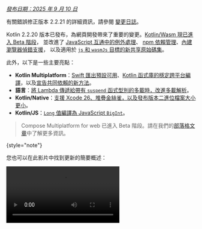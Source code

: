 [//]: # (title: Kotlin 2.2.20 有什麼新功能)

_[發布日期：2025 年 9 月 10 日](releases.md#release-details)_

<tldr><p>有關錯誤修正版本 2.2.21 的詳細資訊，請參閱 [變更日誌](https://github.com/JetBrains/kotlin/releases/tag/v2.2.21)。</p></tldr>

Kotlin 2.2.20 版本已發布，為網頁開發帶來了重要的變更。[Kotlin/Wasm 現已進入 Beta 階段](#kotlin-wasm)，
並改進了 [JavaScript 互通中的例外處理](#improved-exception-handling-in-kotlin-wasm-and-javascript-interop)、
[npm 依賴管理](#separated-npm-dependencies)、[內建瀏覽器偵錯支援](#support-for-debugging-in-browsers-without-configuration)，
以及適用於 [`js` 和 `wasmJs` 目標的新共享原始碼集](#shared-source-set-for-js-and-wasmjs-targets)。

此外，以下是一些主要亮點：

*   **Kotlin Multiplatform**：[Swift 匯出預設可用](#swift-export-available-by-default)、[Kotlin 函式庫的穩定跨平台編譯](#stable-cross-platform-compilation-for-kotlin-libraries)，以及[宣告共同依賴的新方法](#new-approach-for-declaring-common-dependencies)。
*   **語言**：[將 Lambda 傳遞給帶有 `suspend` 函式型別的多載時，改進多載解析](#improved-overload-resolution-for-lambdas-with-suspend-function-types)。
*   **Kotlin/Native**：[支援 Xcode 26、堆疊金絲雀，以及發布版本二進位檔案大小更小](#kotlin-native)。
*   **Kotlin/JS**：[`Long` 值編譯為 JavaScript `BigInt`](#usage-of-the-bigint-type-to-represent-kotlin-s-long-type)。

> Compose Multiplatform for web 已進入 Beta 階段。請在我們的[部落格文章](https://blog.jetbrains.com/kotlin/2025/09/compose-multiplatform-1-9-0-compose-for-web-beta/)中了解更多資訊。
>
{style="note"}

您也可以在此影片中找到更新的簡要概述：

<video src="https://www.youtube.com/v/QWpp5-LlTqA" title="What's new in Kotlin 2.2.21"/>

## IDE 支援

支援 Kotlin 2.2.20 的 Kotlin 插件已綑綁在最新版本的 IntelliJ IDEA 和 Android Studio 中。
要更新，您只需要在建置腳本中將 Kotlin 版本變更為 2.2.20。

有關詳細資訊，請參閱 [更新到新版本](releases.md#update-to-a-new-kotlin-version)。

## 語言

在 Kotlin 2.2.20 中，您可以試用計劃用於 Kotlin 2.3.0 的即將推出的語言功能，包括
[將 Lambda 傳遞給帶有 `suspend` 函式型別的多載時，改進多載解析](#improved-overload-resolution-for-lambdas-with-suspend-function-types)
和 [在具有明確回傳型別的表達式主體中支援 `return` 陳述式](#support-for-return-statements-in-expression-bodies-with-explicit-return-types)。此版本還包括
改進 [`when` 表達式的窮舉檢查](#data-flow-based-exhaustiveness-checks-for-when-expressions)、
[實化 `Throwable` 捕捉](#support-for-reified-types-in-catch-clauses) 和 [Kotlin 契約](#improved-kotlin-contracts)。

### 將 Lambda 傳遞給帶有 `suspend` 函式型別的多載時，改進多載解析

以前，使用常規函式型別和 `suspend` 函式型別多載函式時，在傳遞 Lambda 時會導致歧義錯誤。您可以透過明確的型別轉型來解決此錯誤，但編譯器錯誤地報告了 `No cast needed` 警告：

```kotlin
// Defines two overloads
fun transform(block: () -> Int) {}
fun transform(block: suspend () -> Int) {}

fun test() {
    // Fails with overload resolution ambiguity
    transform({ 42 })

    // Uses an explicit cast, but the compiler incorrectly reports 
    // a "No cast needed" warning
    transform({ 42 } as () -> Int)
}
```

透過此變更，當您定義常規和 `suspend` 函式型別多載時，沒有轉型的 Lambda 將解析為常規多載。使用 `suspend` 關鍵字來明確解析為 `suspend` 多載：

```kotlin
// Resolves to transform(() -> Int)
transform({ 42 })

// Resolves to transform(suspend () -> Int)
transform(suspend { 42 })
```

此行為將在 Kotlin 2.3.0 中預設啟用。要現在測試它，請使用以下編譯器選項將您的語言版本設定為 `2.3`：

```kotlin
-language-version 2.3
```

或者在您的 `build.gradle(.kts)` 檔案中配置它：

```kotlin
kotlin {
    compilerOptions {
        languageVersion.set(org.jetbrains.kotlin.gradle.dsl.KotlinVersion.KOTLIN_2_3)
    }
}
```

我們很樂意在我們的問題追蹤器 [YouTrack](https://youtrack.jetbrains.com/issue/KT-23610) 中收到您的回饋。

### 在具有明確回傳型別的表達式主體中支援 `return` 陳述式

以前，在表達式主體中使用 `return` 會導致編譯器錯誤，因為它可能導致函式的回傳型別被推斷為 `Nothing`。

```kotlin
fun example() = return 42
// Error: Returns are prohibited for functions with an expression body
```

透過此變更，您現在可以在表達式主體中使用 `return`，只要明確寫出回傳型別即可：

```kotlin
// Specifies the return type explicitly
fun getDisplayNameOrDefault(userId: String?): String = getDisplayName(userId ?: return "default")

// Fails because it doesn't specify the return type explicitly
fun getDisplayNameOrDefault(userId: String?) = getDisplayName(userId ?: return "default")
```

同樣，在帶有表達式主體的函式中，Lambda 和巢狀表達式內的 `return` 陳述式以前會無意中編譯。Kotlin 現在支援這些情況，只要明確指定回傳型別即可。沒有明確回傳型別的情況將在 Kotlin 2.3.0 中廢棄：

```kotlin
// Return type isn't explicitly specified, and the return statement is inside a lambda
// which will be deprecated
fun returnInsideLambda() = run { return 42 }

// Return type isn't explicitly specified, and the return statement is inside the initializer
// of a local variable, which will be deprecated
fun returnInsideIf() = when {
    else -> {
        val result = if (someCondition()) return "" else "value"
        result
    }
}
```

此行為將在 Kotlin 2.3.0 中預設啟用。要現在測試它，請使用以下編譯器選項將您的語言版本設定為 `2.3`：

```kotlin
-language-version 2.3
```

或者在您的 `build.gradle(.kts)` 檔案中配置它：

```kotlin
kotlin {
    compilerOptions {
        languageVersion.set(org.jetbrains.kotlin.gradle.dsl.KotlinVersion.KOTLIN_2_3)
    }
}
```

我們很樂意在我們的問題追蹤器 [YouTrack](https://youtrack.jetbrains.com/issue/KT-76926) 中收到您的回饋。

### 基於資料流的 `when` 表達式窮舉檢查
<primary-label ref="experimental-opt-in"/>

> 對 IntelliJ IDEA 中此功能的程式碼分析、程式碼補齊和語法高亮顯示目前僅在 [2025.3 EAP 版本](https://www.jetbrains.com/idea/nextversion/) 中可用。
>
{style = "note"}

Kotlin 2.2.20 引入了基於**資料流**的 `when` 表達式窮舉檢查。
以前，編譯器的檢查僅限於 `when` 表達式本身，
通常會強制您添加多餘的 `else` 分支。
透過此更新，編譯器現在會追蹤先前的條件檢查和提前回傳，
因此您可以移除多餘的 `else` 分支。

例如，編譯器現在能識別當 `if` 條件滿足時函式會回傳，
因此 `when` 表達式只需要處理其餘情況：

```kotlin
enum class UserRole { ADMIN, MEMBER, GUEST }

fun getPermissionLevel(role: UserRole): Int {
    // Covers the Admin case outside of the when expression
    if (role == UserRole.ADMIN) return 99

    return when (role) {
        UserRole.MEMBER -> 10
        UserRole.GUEST -> 1
        // You no longer have to include this else branch 
        // else -> throw IllegalStateException()
    }
}
```

此功能是 [實驗性的](components-stability.md#stability-levels-explained)。
要啟用它，請將以下編譯器選項添加到您的 `build.gradle(.kts)` 檔案中：

```kotlin
kotlin {
    compilerOptions {
        freeCompilerArgs.add("-Xdata-flow-based-exhaustiveness")
    }
}
```

### `catch` 子句中支援實化型別
<primary-label ref="experimental-opt-in"/>

> 對 IntelliJ IDEA 中此功能的程式碼分析、程式碼補齊和語法高亮顯示目前僅在 [2025.3 EAP 版本](https://www.jetbrains.com/idea/nextversion/) 中可用。
>
{style = "note"}

在 Kotlin 2.2.20 中，編譯器現在允許在 `inline` 函式的 `catch` 子句中使用 [實化泛型型別參數](inline-functions.md#reified-type-parameters)。

這是一個範例：

```kotlin
inline fun <reified ExceptionType : Throwable> handleException(block: () -> Unit) {
    try {
        block()
        // This is now allowed after the change
    } catch (e: ExceptionType) {
        println("Caught specific exception: ${e::class.simpleName}")
    }
}

fun main() {
    // Tries to perform an action that might throw an IOException
    handleException<java.io.IOException> {
        throw java.io.IOException("File not found")
    }
    // Caught specific exception: IOException
}
```

以前，嘗試在 `inline` 函式中捕捉實化 `Throwable` 型別會導致錯誤。

此行為將在 Kotlin 2.4.0 中預設啟用。
要現在使用它，請將以下編譯器選項添加到您的 `build.gradle(.kts)` 檔案中：

```kotlin
kotlin {
    compilerOptions {
        freeCompilerArgs.add("-Xallow-reified-type-in-catch")
    }
}
```

Kotlin 團隊感謝外部貢獻者 [Iven Krall](https://github.com/kralliv) 的貢獻。

### 改進的 Kotlin 契約
<primary-label ref="experimental-opt-in"/>

> 對 IntelliJ IDEA 中此功能的程式碼分析、程式碼補齊和語法高亮顯示目前僅在 [2025.3 EAP 版本](https://www.jetbrains.com/idea/nextversion/) 中可用。
>
{style = "note"}

Kotlin 2.2.20 引入了 [Kotlin 契約](https://kotlinlang.org/api/core/kotlin-stdlib/kotlin.contracts/contract.html) 的多項改進，包括：

*   [契約型別斷言中支援泛型](#support-for-generics-in-contract-type-assertions)。
*   [屬性存取器和特定運算子函式內部支援契約](#support-for-contracts-inside-property-accessors-and-specific-operator-functions)。
*   [契約中支援 `returnsNotNull()` 函式](#support-for-the-returnsnotnull-function-in-contracts)，以確保在滿足條件時回傳非空值。
*   [新的 `holdsIn` 關鍵字](#new-holdsin-keyword)，允許您假定條件在 Lambda 內部為真。

這些改進是 [實驗性的](components-stability.md#stability-levels-explained)。要啟用，您仍然需要在宣告契約時使用 `@OptIn(ExperimentalContracts::class)` 註解。`holdsIn` 關鍵字和 `returnsNotNull()` 函式也需要 `@OptIn(ExperimentalExtendedContracts::class)` 註解。

要使用這些改進，您還需要添加以下每個部分中描述的編譯器選項。

我們很樂意在我們的[問題追蹤器](https://kotl.in/issue) 中收到您的回饋。

#### 契約型別斷言中支援泛型

您現在可以編寫對泛型型別執行型別斷言的契約：

```kotlin
import kotlin.contracts.*

sealed class Failure {
    class HttpError(val code: Int) : Failure()
    // Insert other failure types here
}

sealed class Result<out T, out F : Failure> {
    class Success<T>(val data: T) : Result<T, Nothing>()
    class Failed<F : Failure>(val failure: F) : Result<Nothing, F>()
}

@OptIn(ExperimentalContracts::class)
// Uses a contract to assert a generic type
fun <T, F : Failure> Result<T, F>.isHttpError(): Boolean {
    contract {
        returns(true) implies (this@isHttpError is Result.Failed<Failure.HttpError>)
    }
    return this is Result.Failed && this.failure is Failure.HttpError
}
```

在此範例中，契約對 `Result` 物件執行型別斷言，允許編譯器安全地將其[智慧型轉型](typecasts.md#smart-casts) 為斷言的泛型型別。

此功能是 [實驗性的](components-stability.md#stability-levels-explained)。要啟用它，請將以下編譯器選項添加到您的 `build.gradle(.kts)` 檔案中：

```kotlin
kotlin {
    compilerOptions {
        freeCompilerArgs.add("-Xallow-contracts-on-more-functions")
    }
}
```

#### 屬性存取器和特定運算子函式內部支援契約

您現在可以在屬性存取器和特定運算子函式內部定義契約。
這讓您可以在更多型別的宣告上使用契約，使它們更加靈活。

例如，您可以在 Getter 中使用契約來為接收者物件啟用智慧型轉型：

```kotlin
import kotlin.contracts.*

val Any.isHelloString: Boolean
    get() {
        @OptIn(ExperimentalContracts::class)
        // Enables smart casting the receiver to String when the getter returns true
        contract { returns(true) implies (this@isHelloString is String) }
        return "hello" == this
    }

fun printIfHelloString(x: Any) {
    if (x.isHelloString) {
        // Prints the length after the smart cast of the receiver to String
        println(x.length)
        // 5
    }
}
```

此外，您可以在以下運算子函式中使用契約：

*   `invoke`
*   `contains`
*   `rangeTo`, `rangeUntil`
*   `componentN`
*   `iterator`
*   `unaryPlus`, `unaryMinus`, `not`
*   `inc`, `dec`

這是一個在運算子函式中使用契約以確保 Lambda 內部變數初始化的範例：

```kotlin
import kotlin.contracts.*

class Runner {
    @OptIn(ExperimentalContracts::class)
    // Enables initialization of variables assigned inside the lambda
    operator fun invoke(block: () -> Unit) {
        contract {
            callsInPlace(block, InvocationKind.EXACTLY_ONCE)
        }
        block()
    }
}

fun testOperator(runner: Runner) {
    val number: Int
    runner {
        number = 1
    }
    // Prints the value after definite initialization guaranteed by the contract
    println(number)
    // 1
}
```

此功能是 [實驗性的](components-stability.md#stability-levels-explained)。要啟用它，請將以下編譯器選項添加到您的 `build.gradle(.kts)` 檔案中：

```kotlin
kotlin {
    compilerOptions {
        freeCompilerArgs.add("-Xallow-contracts-on-more-functions")
    }
}
```

#### 契約中支援 `returnsNotNull()` 函式

Kotlin 2.2.20 引入了用於契約的 [`returnsNotNull()`](https://kotlinlang.org/api/core/kotlin-stdlib/kotlin.contracts/-contract-builder/returns-not-null.html) 函式。
您可以使用此函式來確保當滿足特定條件時，函式回傳非空值。
這透過將可空和非空函式多載替換為單一、簡潔的函式來簡化您的程式碼：

```kotlin
import kotlin.contracts.*

@OptIn(ExperimentalContracts::class, ExperimentalExtendedContracts::class)
fun decode(encoded: String?): String? {
    contract {
        // Guarantees a non-null return value when the input is non-null
        (encoded != null) implies (returnsNotNull())
    }
    if (encoded == null) return null
    return java.net.URLDecoder.decode(encoded, "UTF-8")
}

fun useDecodedValue(s: String?) {
    // Uses a safe call since the return value may be null
    decode(s)?.length
    if (s != null) {
        // Treats the return value as non-null after the smart cast
        decode(s).length
    }
}
```

在此範例中，`decode()` 函式中的契約允許編譯器在輸入為非空時智慧型轉型其回傳值，從而無需額外的空值檢查或多個多載。

此功能是 [實驗性的](components-stability.md#stability-levels-explained)。要啟用它，請將以下編譯器選項添加到您的 `build.gradle(.kts)` 檔案中：

```kotlin
kotlin {
    compilerOptions {
        freeCompilerArgs.add("-Xallow-condition-implies-returns-contracts")
    }
}
```

#### 新的 `holdsIn` 關鍵字

Kotlin 2.2.20 引入了用於契約的新 [`holdsIn`](https://kotlinlang.org/api/core/kotlin-stdlib/kotlin.contracts/-contract-builder/holds-in.html) 關鍵字。
您可以使用它來確保布林條件在特定 Lambda 內部被假定為 `true`。這讓您可以使用契約建構具有條件智慧型轉型的 DSL。

這是一個範例：

```kotlin
import kotlin.contracts.*

@OptIn(ExperimentalContracts::class, ExperimentalExtendedContracts::class)
fun <T> T.alsoIf(condition: Boolean, block: (T) -> Unit): T {
    contract {
        // Declares that the lambda runs at most once
        callsInPlace(block, InvocationKind.AT_MOST_ONCE)
        // Declares that the condition is assumed to be true inside the lambda
        condition holdsIn block
    }
    if (condition) block(this)
    return this
}

fun useApplyIf(input: Any) {
    val result = listOf(1, 2, 3)
        .first()
        .alsoIf(input is Int) {
            // The input parameter is smart cast to Int inside the lambda
            // Prints the sum of input and first list element
            println(input + it)
            // 2
        }
        .toString()
}
```

此功能是 [實驗性的](components-stability.md#stability-levels-explained)。要啟用它，請將以下編譯器選項添加到您的 `build.gradle(.kts)` 檔案中：

```kotlin
kotlin {
    compilerOptions {
        freeCompilerArgs.add("-Xallow-holdsin-contract")
    }
}
```

## Kotlin/JVM：`when` 表達式支援 `invokedynamic`
<primary-label ref="experimental-opt-in"/>

在 Kotlin 2.2.20 中，您現在可以使用 `invokedynamic` 編譯 `when` 表達式。以前，帶有多個型別檢查的 `when` 表達式會編譯成位元碼中冗長的 `instanceof` 檢查鏈。

現在您可以使用 `invokedynamic` 和 `when` 表達式來生成更小的位元碼，類似於 Java `switch` 陳述式產生的位元碼，當滿足以下條件時：

*   除了 `else` 之外，所有條件都是 `is` 或 `null` 檢查。
*   表達式不包含[守護條件 (`if`)](control-flow.md#guard-conditions-in-when-expressions)。
*   條件不包含不能直接進行型別檢查的型別，例如可變的 Kotlin 集合 (`MutableList`) 或函式型別 (`kotlin.Function1`、`kotlin.Function2` 等)。
*   除了 `else` 之外，至少有兩個條件。
*   所有分支都檢查 `when` 表達式的相同主體。

例如：

```kotlin
open class Example

class A : Example()
class B : Example()
class C : Example()

fun test(e: Example) = when (e) {
    // Uses invokedynamic with SwitchBootstraps.typeSwitch
    is A -> 1
    is B -> 2
    is C -> 3
    else -> 0
}
```

啟用新功能後，此範例中的 `when` 表達式會編譯成單一的 `invokedynamic` 型別切換，而不是多個 `instanceof` 檢查。

要啟用此功能，請使用 JVM 目標 21 或更高版本編譯您的 Kotlin 程式碼，並添加以下編譯器選項：

```bash
-Xwhen-expressions=indy
```

或者將其添加到您的 `build.gradle(.kts)` 檔案的 `compilerOptions {}` 區塊中：

```kotlin
kotlin {
    compilerOptions {
        freeCompilerArgs.add("-Xwhen-expressions=indy")
    }
}
```

此功能是 [實驗性的](components-stability.md#stability-levels-explained)。我們很樂意在我們的問題追蹤器 [YouTrack](https://youtrack.jetbrains.com/issue/KT-65688) 中收到您的回饋。

## Kotlin Multiplatform

Kotlin 2.2.20 為 Kotlin Multiplatform 引入了重大變更：Swift 匯出預設可用，
有一個新的共享原始碼集，您可以嘗試管理共同依賴的新方法。

### Swift 匯出預設可用
<primary-label ref="experimental-general"/>

Kotlin 2.2.20 引入了對 Swift 匯出的實驗性支援。它允許您直接匯出 Kotlin 原始碼
並以慣用的方式從 Swift 呼叫 Kotlin 程式碼，無需 Objective-C 標頭檔。

這應該會顯著改善 Apple 目標的 Multiplatform 開發。例如，如果您有一個包含頂層函式的 Kotlin 模組，Swift 匯出可以啟用簡潔的、模組專屬的匯入，移除令人困惑的 Objective-C 底線和混淆名稱。

主要功能包括：

*   **多模組支援**。每個 Kotlin 模組都匯出為一個單獨的 Swift 模組，簡化了函式呼叫。
*   **套件支援**。Kotlin 套件在匯出期間明確保留，避免了生成的 Swift 程式碼中的命名衝突。
*   **型別別名**。Kotlin 型別別名會匯出並保留在 Swift 中，提高了可讀性。
*   **基本型別的增強可為空性**。與 Objective-C 互通不同，Objective-C 互通需要將 `Int?` 等型別裝箱到 `KotlinInt` 等封裝類別中以保留可為空性，Swift 匯出直接轉換可為空性資訊。
*   **多載**。您可以在 Swift 中呼叫 Kotlin 的多載函式而沒有歧義。
*   **扁平化套件結構**。您可以將 Kotlin 套件轉換為 Swift 列舉，從生成的 Swift 程式碼中移除套件前綴。
*   **模組名稱自訂**。您可以在 Kotlin 專案的 Gradle 配置中自訂生成的 Swift 模組名稱。

#### 如何啟用 Swift 匯出

此功能目前是 [實驗性的](components-stability.md#stability-levels-explained)，僅適用於使用 [直接整合](https://www.jetbrains.com/help/kotlin-multiplatform-dev/multiplatform-direct-integration.html)
將 iOS 框架連接到 Xcode 專案的專案。這是使用 IntelliJ IDEA 中 Kotlin Multiplatform 插件或透過 [網路精靈](https://kmp.jetbrains.com/) 建立的 Multiplatform 專案的標準配置。

要試用 Swift 匯出，請配置您的 Xcode 專案：

1.  在 Xcode 中，打開專案設定。
2.  在 **Build Phases** 標籤上，找到包含 `embedAndSignAppleFrameworkForXcode` 任務的 **Run Script** 階段。
3.  調整腳本，使其在執行腳本階段中包含 `embedSwiftExportForXcode` 任務：

    ```bash
    ./gradlew :<Shared module name>:embedSwiftExportForXcode
    ```

    ![Add the Swift export script](xcode-swift-export-run-script-phase.png){width=700}

4.  建置專案。Swift 模組會在建置輸出目錄中生成。

此功能預設可用。如果您在以前的版本中已經啟用它，您現在可以從您的 `gradle.properties` 檔案中移除 `kotlin.experimental.swift-export.enabled`。

> 為了節省時間，請複製我們的[公共範例](https://github.com/Kotlin/swift-export-sample)，其中 Swift 匯出已設定。
>
{style="tip"}

有關 Swift 匯出的更多資訊，請參閱我們的[文件](native-swift-export.md)。

#### 留下回饋

我們計劃在未來的 Kotlin 版本中擴展並逐步穩定 Swift 匯出支援。在
Kotlin 2.2.20 之後，我們將專注於改進 Kotlin 和 Swift 之間的互通性，特別是協程和流 (Flow) 方面。

Swift 匯出支援是 Kotlin Multiplatform 的一項重大變更。我們很樂意收到您的回饋：

*   直接在 Kotlin Slack 中聯絡開發團隊 – [取得邀請](https://surveys.jetbrains.com/s3/kotlin-slack-sign-up?_gl=1*ju6cbn*_ga*MTA3MTk5NDkzMC4xNjQ2MDY3MDU4*_ga_9J976DJZ68*MTY1ODMzNzA3OS4xMDAuMS4xNjU4MzQwODEwLjYw) 並加入 [#swift-export](https://kotlinlang.slack.com/archives/C073GUW6WN9) 頻道。
*   在 [YouTrack](https://kotl.in/issue) 中報告您在 Swift 匯出方面遇到的任何問題。

### `js` 和 `wasmJs` 目標的共享原始碼集

以前，Kotlin Multiplatform 預設不包含 JavaScript (`js`) 和 WebAssembly (`wasmJs`) 網頁目標的共享原始碼集。
要在 `js` 和 `wasmJs` 之間共享程式碼，您必須手動配置自訂原始碼集，或在兩個地方編寫程式碼，
一個版本用於 `js`，另一個用於 `wasmJs`。例如：

```kotlin
// commonMain
expect suspend fun readCopiedText(): String

// jsMain
external interface Navigator { val clipboard: Clipboard }
// Different interop in JS and Wasm
external interface Clipboard { fun readText(): Promise<String> }
external val navigator: Navigator

suspend fun readCopiedText(): String {
    // Different interop in JS and Wasm
    return navigator.clipboard.readText().await()
}

// wasmJsMain
external interface Navigator { val clipboard: Clipboard }
external interface Clipboard { fun readText(): Promise<JsString> }
external val navigator: Navigator

suspend fun readCopiedText(): String {
    return navigator.clipboard.readText().await().toString()
}
```

從此版本開始，當您使用[預設階層範本](https://www.jetbrains.com/help/kotlin-multiplatform-dev/multiplatform-hierarchy.html#default-hierarchy-template) 時，Kotlin Gradle 插件會為網頁添加新的共享原始碼集（包括 `webMain` 和 `webTest`）。

透過此變更，`web` 原始碼集成為 `js` 和 `wasmJs` 原始碼集的父級。更新後的原始碼集
階層結構如下：

![An example of using the default hierarchy template with web](default-hierarchy-example-with-web.svg)

新的原始碼集允許您為 `js` 和 `wasmJs` 目標編寫一份程式碼。
您可以將共享程式碼放在 `webMain` 中，它會自動為兩者工作：

```kotlin
// commonMain
expect suspend fun readCopiedText(): String

// webMain
@OptIn(ExperimentalWasmJsInterop::class)
private suspend fun <R : JsAny?> Promise<R>.await(): R = suspendCancellableCoroutine { continuation ->
    this.then(
        onFulfilled = { continuation.resumeWith(Result.success(it)); null },
        onRejected = { continuation.resumeWithException(it.asJsException()); null }
    )
}

external interface Navigator { val clipboard: Clipboard }
external interface Clipboard { fun readText(): Promise<JsString> }
external val navigator: Navigator

actual suspend fun readCopiedText(): String {
    return navigator.clipboard.readText().await().toString()
}
```

此更新簡化了 `js` 和 `wasmJs` 目標之間的程式碼共享。它在兩種情況下特別有用：

*   如果您是函式庫作者，並且希望添加對 `js` 和 `wasmJs` 目標的支援，而無需重複程式碼。
*   如果您正在開發以網頁為目標的 Compose Multiplatform 應用程式，可以為 `js` 和 `wasmJs` 目標啟用跨編譯，以獲得更廣泛的瀏覽器相容性。考慮到這種回退模式，當您建立網站時，它會在所有瀏覽器中開箱即用，因為現代瀏覽器使用 `wasmJs`，而舊瀏覽器使用 `js`。

要試用此功能，請透過在您的 `build.gradle(.kts)` 檔案的 `kotlin {}` 區塊中使用[預設階層範本](https://www.jetbrains.com/help/kotlin-multiplatform-dev/multiplatform-hierarchy.html#default-hierarchy-template)：

```kotlin
kotlin {
    js()
    wasmJs()

    // Enables the default source set hierarchy, including webMain and webTest
    applyDefaultHierarchyTemplate()
}
```

在使用預設階層之前，請仔細考慮如果您有自訂共享原始碼集的專案或已重新命名 `js("web")` 目標時可能發生的任何衝突。要解決這些衝突，請重新命名衝突的原始碼集或目標，或者不要使用預設階層。

### Kotlin 函式庫的穩定跨平台編譯

Kotlin 2.2.20 完成了一個重要的[發展藍圖項目](https://youtrack.jetbrains.com/issue/KT-71290)，穩定
了 Kotlin 函式庫的跨平台編譯。

您現在可以使用任何主機為發布 Kotlin 函式庫產生 `.klib` 成品。這顯著簡化了
發布過程，特別是對於以前需要 Mac 機器才能完成的 Apple 目標。

此功能預設可用。如果您已經使用 `kotlin.native.enableKlibsCrossCompilation=true` 啟用跨編譯，
您現在可以從 `gradle.properties` 檔案中移除它。

遺憾的是，仍然存在一些限制。在以下情況下，您仍然需要使用 Mac 機器：

*   您的函式庫或任何依賴模組具有 [cinterop 依賴](native-c-interop.md)。
*   您的專案中設定了 [CocoaPods 整合](https://www.jetbrains.com/help/kotlin-multiplatform-dev/multiplatform-cocoapods-overview.html)。
*   您需要為 Apple 目標建置或測試[最終二進位檔案](https://www.jetbrains.com/help/kotlin-multiplatform-dev/multiplatform-build-native-binaries.html)。

有關 Multiplatform 函式庫發布的更多資訊，請參閱我們的[文件](https://www.jetbrains.com/help/kotlin-multiplatform-dev/multiplatform-publish-lib-setup.html)。

### 宣告共同依賴的新方法
<primary-label ref="experimental-opt-in"/>

為了簡化使用 Gradle 設定 Multiplatform 專案，當您的專案使用 Gradle 8.8 或更高版本時，Kotlin 2.2.20 現在允許您在 `kotlin {}` 區塊中透過使用頂層 `dependencies {}` 區塊來宣告共同依賴。
這些依賴的行為就如同它們在 `commonMain` 原始碼集中宣告一樣。此功能與您用於 Kotlin/JVM 和僅限 Android 專案的 `dependencies` 區塊類似，它現在在 Kotlin Multiplatform 中是 [實驗性的](components-stability.md#stability-levels-explained)。

在專案層級宣告共同依賴可減少跨原始碼集的重複配置，並有助於簡化您的建置設定。您仍然可以根據需要在每個原始碼集中添加平台專屬依賴。

要試用此功能，請透過在頂層 `dependencies {}` 區塊之前添加 `@OptIn(ExperimentalKotlinGradlePluginApi::class)` 註解來啟用它。例如：

```kotlin
kotlin {
    @OptIn(ExperimentalKotlinGradlePluginApi::class)
    dependencies {
        implementation("org.jetbrains.kotlinx:kotlinx-coroutines-core:%coroutinesVersion%")
    }
}
```

我們很樂意在 [YouTrack](https://youtrack.jetbrains.com/issue/KT-76446) 上收到您對此功能的回饋。

### 目標支援依賴關係的新診斷

在 Kotlin 2.2.20 之前，如果您的建置腳本中的依賴關係不支援原始碼集所需的所有目標，
Gradle 產生的錯誤訊息會使問題難以理解。

Kotlin 2.2.20 引入了一個新的診斷，清楚地顯示每個依賴關係支援哪些目標以及不支援哪些目標。

此診斷預設啟用。如果由於某種原因您需要停用它，請在 此 [YouTrack 問題](https://kotl.in/kmp-dependencies-diagnostic-issue) 中留言告知我們。
您可以使用以下 Gradle 屬性在 `gradle.properties` 檔案中停用診斷：

| 屬性                                                 | 描述                                                    |
|:---------------------------------------------------------|:----------------------------------------------------------------|
| `kotlin.kmp.eagerUnresolvedDependenciesDiagnostic=false` | 僅針對中繼資料編譯和匯入執行診斷 |
| `kotlin.kmp.unresolvedDependenciesDiagnostic=false`      | 完全停用診斷                             |

## Kotlin/Native

此版本帶來了對 Xcode 26 的支援，以及與 Objective-C/Swift 的互通性、偵錯和新的二進位選項的改進。

### 支援 Xcode 26

從 Kotlin 2.2.2**1** 開始，Kotlin/Native 編譯器支援 Xcode 26 – Xcode 的最新穩定版本。
您現在可以更新您的 Xcode 並存取最新的 API，以繼續為 Apple 作業系統開發您的 Kotlin 專案。

### 二進位檔案中支援堆疊金絲雀

從 Kotlin 2.2.20 開始，Kotlin 在生成的 Kotlin/Native 二進位檔案中添加了對堆疊金絲雀的支援。作為
堆疊保護的一部分，此安全功能可防止堆疊溢出，從而緩解一些常見的應用程式漏洞。
它已在 Swift 和 Objective-C 中可用，現在也支援 Kotlin。

Kotlin/Native 中堆疊保護的實作遵循 [Clang](https://clang.llvm.org/docs/ClangCommandLineReference.html#cmdoption-clang-fstack-protector) 中堆疊保護器的行為。

要啟用堆疊金絲雀，請將以下[二進位選項](native-binary-options.md) 添加到您的 `gradle.properties` 檔案中：

```none
kotlin.native.binary.stackProtector=yes
```

此屬性為所有容易發生堆疊溢出的 Kotlin 函式啟用此功能。其他模式為：

*   `kotlin.native.binary.stackProtector=strong`，它對容易發生堆疊溢出的函式使用更強的啟發式方法。
*   `kotlin.native.binary.stackProtector=all`，它為所有函式啟用堆疊保護器。

請注意，在某些情況下，堆疊保護可能會產生效能成本。

### 發布版本二進位檔案大小更小
<primary-label ref="experimental-opt-in"/>

Kotlin 2.2.20 引入了 `smallBinary` 選項，可以幫助您減小發布版本二進位檔案的大小。
新選項有效地將 `-Oz` 設定為 LLVM 編譯階段期間編譯器的預設最佳化參數。

啟用 `smallBinary` 選項後，您可以使發布版本二進位檔案更小並縮短建置時間。但是，它可能會
在某些情況下影響執行時效能。

新功能目前是 [實驗性的](components-stability.md#stability-levels-explained)。要在您的
專案中試用它，請將以下[二進位選項](native-binary-options.md) 添加到您的 `gradle.properties` 檔案中：

```none
kotlin.native.binary.smallBinary=true
```

Kotlin 團隊感謝 [Troels Lund](https://github.com/troelsbjerre) 對實作此功能的幫助。

### 改進的偵錯器物件摘要

Kotlin/Native 現在為 LLDB 和 GDB 等偵錯器工具生成更清晰的物件摘要。這改進了
生成的偵錯資訊的可讀性，並簡化了您的偵錯體驗。

例如，考慮以下物件：

```kotlin
class Point(val x: Int, val y: Int)
val point = Point(1, 2)
```

以前，檢查只會顯示有限的資訊，包括指向物件記憶體位址的指標：

```none
(lldb) v point
(ObjHeader *) point = [x: ..., y: ...]
(lldb) v point->x
(int32_t *) x = 0x0000000100274048
```

透過 Kotlin 2.2.20，偵錯器現在顯示更豐富的詳細資訊，包括實際值：

```none
(lldb) v point
(ObjHeader *) point = Point(x=1, y=2)
(lldb) v point->x
(int32_t) point->x = 1
```

Kotlin 團隊感謝 [Nikita Nazarov](https://github.com/nikita-nazarov) 對實作此功能的幫助。

有關 Kotlin/Native 中偵錯的更多資訊，請參閱[文件](native-debugging.md)。

### Objective-C 標頭檔中區塊型別的明確名稱

Kotlin 2.2.20 引入了一個選項，可以為從 Kotlin/Native 專案匯出的 Objective-C 標頭檔中的 Kotlin 函式型別添加明確的參數名稱。參數名稱改進了 Xcode 中的自動完成建議，並有助於避免 Clang 警告。

以前，生成的 Objective-C 標頭檔中省略了區塊型別中的參數名稱。在這種情況下，Xcode 的自動完成會建議呼叫此類函式時在 Objective-C 區塊中不帶參數名稱。生成的區塊會觸發 Clang 警告。

例如，對於以下 Kotlin 程式碼：

```kotlin
// Kotlin:
fun greetUser(block: (name: String) -> Unit) = block("John")
```

生成的 Objective-C 標頭檔沒有參數名稱：

```objc
// Objective-C:
+ (void)greetUserBlock:(void (^)(NSString *))block __attribute__((swift_name("greetUser(block:)")));
```

因此，當從 Xcode 中的 Objective-C 呼叫 `greetUserBlock()` 函式時，IDE 建議：

```objc
// Objective-C:
greetUserBlock:^(NSString *) {
    // ...
};
```

建議中缺少參數名稱 `(NSString *)` 導致了 Clang 警告。

透過新選項，Kotlin 將參數名稱從 Kotlin 函式型別轉發到 Objective-C 區塊型別，因此 Xcode
在建議中使用它們：

```objc
// Objective-C:
greetUserBlock:^(NSString *name) {
    // ...
};
```

要啟用明確參數名稱，請將以下[二進位選項](native-binary-options.md) 添加到您的 `gradle.properties` 檔案中：

```none
kotlin.native.binary.objcExportBlockExplicitParameterNames=true
```

Kotlin 團隊感謝 [Yijie Jiang](https://github.com/edisongz) 實作此功能。

### 縮小 Kotlin/Native 發布版大小

Kotlin/Native 發布版以前包含兩個帶有編譯器程式碼的 JAR 檔案：

*   `konan/lib/kotlin-native.jar`
*   `konan/lib/kotlin-native-compiler-embeddable.jar`。

從 Kotlin 2.2.20 開始，`kotlin-native.jar` 不再發布。

移除的 JAR 檔案是可嵌入編譯器的舊版，不再需要。此變更顯著
縮小了發布版的大小。

因此，以下選項現在已廢棄並移除：

*   `kotlin.native.useEmbeddableCompilerJar=false` Gradle 屬性。相反，可嵌入編譯器 JAR 檔案始終
    用於 Kotlin/Native 專案。
*   `KotlinCompilerPluginSupportPlugin.getPluginArtifactForNative()` 函式。相反，始終使用 [`getPluginArtifact()`](https://kotlinlang.org/api/kotlin-gradle-plugin/kotlin-gradle-plugin-api/org.jetbrains.kotlin.gradle.plugin/-kotlin-compiler-plugin-support-plugin/get-plugin-artifact.html)
    函式。

有關更多資訊，請參閱 [YouTrack 問題](https://kotl.in/KT-51301)。

### 預設將 KDoc 匯出到 Objective-C 標頭檔

在編譯 Kotlin/Native 最終二進位檔案期間生成 Objective-C 標頭檔時，[KDoc](kotlin-doc.md) 註解現在預設匯出。

以前，您需要手動將 `-Xexport-kdoc` 選項添加到建置檔案中。現在，它會自動傳遞給編譯任務。

此選項將 KDoc 註解嵌入到 klibs 中，並在產生 Apple 框架時從 klibs 中提取註解。因此，
類別和方法上的註解會在使用自動完成時顯示，例如在 Xcode 中。

您可以在 `build.gradle(.kts)` 檔案的 `binaries {}` 區塊中停用從 klibs 匯出 KDoc 註解到生成的 Apple 框架：

```kotlin
import org.jetbrains.kotlin.gradle.ExperimentalKotlinGradlePluginApi

kotlin {
    iosArm64 {
        binaries {
            framework {
                baseName = "sdk"
                @OptIn(ExperimentalKotlinGradlePluginApi::class)
                exportKdoc.set(false)
            }
        }
    }
}
```

有關更多資訊，請參閱[我們的文件](native-objc-interop.md#provide-documentation-with-kdoc-comments)。

### 廢棄 `x86_64` Apple 目標

Apple 幾年前停止生產帶有 Intel 晶片的裝置，並[最近宣布](https://www.youtube.com/live/51iONeETSng?t=3288s)
macOS Tahoe 26 將是最後一個支援基於 Intel 架構的作業系統版本。

這使得我們在建置代理上正確測試這些目標變得越來越困難，特別是在未來的 Kotlin
版本中，我們將更新支援的 Xcode 版本，該版本將隨 macOS 26 一起提供。

從 Kotlin 2.2.20 開始，`macosX64` 和 `iosX64` 目標降級為第二級支援。這意味著該目標會
定期在 CI 上測試以確保其編譯，但可能不會自動測試以確保其執行。

我們計劃在 Kotlin 2.2.20−2.4.0 發布週期中逐步廢棄所有 `x86_64` Apple 目標，並最終移除對它們的支援。這包括以下目標：

*   `macosX64`
*   `iosX64`
*   `tvosX64`
*   `watchosX64`

有關支援等級的更多資訊，請參閱 [Kotlin/Native 目標支援](native-target-support.md)。

## Kotlin/Wasm

Kotlin/Wasm 現已進入 Beta 階段，提供了更高的穩定性以及改進，例如分離的 npm 依賴、
[改進的 Kotlin/Wasm 和 JavaScript 互通中的例外處理](#improved-exception-handling-in-kotlin-wasm-and-javascript-interop)、
[內建瀏覽器偵錯支援](#support-for-debugging-in-browsers-without-configuration)，以及更多。

### 分離的 npm 依賴

以前，在您的 Kotlin/Wasm 專案中，所有 [npm](https://www.npmjs.com/) 依賴都一起安裝在您的專案資料夾中，
包括 Kotlin 工具依賴和您自己的依賴。它們也一起記錄在您專案的鎖定檔案
(`package-lock.json` 或 `yarn.lock`) 中。

結果，每當 Kotlin 工具依賴更新時，即使您沒有添加或更改任何內容，也必須更新您的鎖定檔案。

從 Kotlin 2.2.20 開始，Kotlin 工具的 npm 依賴會安裝在您的專案外部。現在，
工具依賴和您的（使用者）依賴有單獨的目錄：

*   **工具依賴目錄：**

    `<kotlin-user-home>/kotlin-npm-tooling/<yarn|npm>/hash/node_modules`

*   **使用者依賴目錄：**

    `build/wasm/node_modules`

此外，專案目錄內的鎖定檔案僅包含使用者定義的依賴。

此改進使得您的鎖定檔案僅專注於您自己的依賴，有助於維護更整潔的專案，並
減少檔案中不必要的變更。

此變更預設為 `wasm-js` 目標啟用。此變更尚未針對 `js` 目標實作。雖然
計劃在未來版本中實作，但在 Kotlin 2.2.20 中，`js` 目標的 npm 依賴行為保持不變。

### 改進的 Kotlin/Wasm 和 JavaScript 互通中的例外處理

以前，Kotlin 在理解 JavaScript (JS) 中拋出的例外（錯誤）並傳播到 Kotlin/Wasm 程式碼時遇到困難。

在某些情況下，問題也發生在相反的方向，當例外透過 Wasm
程式碼拋出或傳遞到 JS 時，它被包裝成 `WebAssembly.Exception` 而沒有任何詳細資訊。這些 Kotlin 例外處理問題使得
偵錯變得困難。

從 Kotlin 2.2.20 開始，例外處理方面的開發人員體驗在兩個方向上都有所改進：

*   當例外從 JS 拋出時，您可以在 Kotlin 側看到更多資訊。
    當此類例外透過 Kotlin 傳播回 JS 時，它不再被包裝到 WebAssembly 中。
*   當例外從 Kotlin 拋出時，它們現在可以在 JS 側作為 JS 錯誤被捕捉。

新的例外處理在支援 [`WebAssembly.JSTag`](https://webassembly.github.io/exception-handling/js-api/#dom-webassembly-jstag)
功能的現代瀏覽器中自動工作：

*   Chrome 115+
*   Firefox 129+
*   Safari 18.4+

在較舊的瀏覽器中，例外處理行為保持不變。

### 支援無配置的瀏覽器偵錯

以前，瀏覽器無法自動存取偵錯所需的 Kotlin/Wasm 專案原始檔。
要在瀏覽器中偵錯 Kotlin/Wasm 應用程式，您必須手動配置您的建置以提供這些原始檔，
方法是將以下程式碼片段添加到您的 `build.gradle(.kts)` 檔案中：

```kotlin
devServer = (devServer ?: KotlinWebpackConfig.DevServer()).apply {
    static = (static ?: mutableListOf()).apply {
        add(project.rootDir.path)
    }
}
```

從 Kotlin 2.2.20 開始，在 [現代瀏覽器](wasm-configuration.md#browser-versions) 中偵錯您的應用程式可以開箱即用。
當您執行 Gradle 開發任務 (`*DevRun`) 時，Kotlin 會自動向瀏覽器提供原始檔，允許您
設定中斷點、檢查變數並逐步執行 Kotlin 程式碼，無需額外設定。

此變更透過移除手動配置的需求來簡化偵錯。所需的配置現在包含在
Kotlin Gradle 插件中。如果您以前將此配置添加到您的 `build.gradle(.kts)` 檔案中，則應將其移除以避免衝突。

瀏覽器偵錯預設為所有 Gradle `*DevRun` 任務啟用。這些任務不僅提供應用程式，
還提供其原始檔，因此僅用於本機開發，避免在原始檔將公開暴露的雲端或生產環境中執行它們。

#### 處理偵錯期間的重複重新載入

預設提供原始檔可能會導致[在 Kotlin 編譯和打包完成之前，應用程式在瀏覽器中重複重新載入](https://youtrack.jetbrains.com/issue/KT-80582/Multiple-reloads-when-using-webpack-dev-server-after-2.2.20-Beta2#focus=Comments-27-12596427.0-0)。
作為解決方法，調整您的 webpack 配置以忽略 Kotlin 原始檔並停用對所提供靜態檔案的監視。
將包含以下內容的 `.js` 檔案添加到專案根目錄的 `webpack.config.d` 目錄中：

```kotlin
config.watchOptions = config.watchOptions || {
    ignored: ["**/*.kt", "**/node_modules"]
}

if (config.devServer) {
    config.devServer.static = config.devServer.static.map(file => {
        if (typeof file === "string") {
        return { directory: file,
                 watch: false,
        }
    } else {
        return file
    }
    })
}
```

### 消除空的 `yarn.lock` 檔案

以前，Kotlin Gradle 插件 (KGP) 會自動生成一個 `yarn.lock` 檔案，其中包含有關
Kotlin 工具鏈所需的 npm 套件的資訊，以及專案或使用的函式庫中任何現有的 [npm](https://www.npmjs.com/) 依賴。

現在，KGP 單獨管理工具鏈依賴，除非專案具有 npm 依賴，否則不再生成專案層級的 `yarn.lock` 檔案。

當添加 npm 依賴時，KGP 會自動建立一個 `yarn.lock` 檔案，當移除 npm 依賴時，它會刪除 `yarn.lock` 檔案。

此變更清除了專案結構，並使得追蹤實際 npm 依賴何時引入變得更容易。

無需額外步驟來配置此行為。從 Kotlin 2.2.20 開始，它預設套用在 Kotlin/Wasm 專案中。

### 完整合格類別名稱中的新編譯器錯誤

在 Kotlin/Wasm 上，編譯器預設不會在生成的二進位檔案中儲存類別的完整合格名稱 (FQNs)。
此方法避免了應用程式大小的增加。

結果，在以前的 Kotlin 版本中，呼叫 `KClass::qualifiedName` 屬性會回傳空字串，而不是
類別的完整合格名稱。

從 Kotlin 2.2.20 開始，當您在 Kotlin/Wasm 專案中使用 `KClass::qualifiedName` 屬性時，
編譯器會報告錯誤，除非您明確啟用完整合格名稱功能。

此變更可防止在呼叫 `qualifiedName` 屬性時出現意外的空字串，並透過在編譯時期捕捉
問題來改進開發人員體驗。

診斷預設啟用，並會自動報告錯誤。要停用診斷並允許在
Kotlin/Wasm 中儲存 FQNs，請指示編譯器為所有類別儲存完整合格名稱，方法是將以下選項添加到您的
`build.gradle(.kts)` 檔案中：

```kotlin
kotlin {
    wasmJs {
        ...
        compilerOptions {
            freeCompilerArgs.add("-Xwasm-kclass-fqn")
        }
    }
}
```

> 請記住，啟用此選項會增加應用程式大小。
>
{style="note"}

## Kotlin/JS

Kotlin 2.2.20 支援使用 `BigInt` 型別來表示 Kotlin 的 `Long` 型別，從而在匯出宣告中啟用 `Long`。
此外，此版本添加了一個 DSL 函式來清除 Node.js 參數。

### 使用 `BigInt` 型別來表示 Kotlin 的 `Long` 型別
<primary-label ref="experimental-opt-in"/>

在 ES2020 標準之前，JavaScript (JS) 不支援用於精確整數的原始型別，
其大小超過 53 位元。

由於這個原因，Kotlin/JS 以前將 `Long` 值（64 位元寬）表示為包含兩個
`number` 屬性的 JavaScript 物件。這種自訂實作使得 Kotlin 和 JavaScript 之間的互通性更為複雜。

從 Kotlin 2.2.20 開始，Kotlin/JS 現在使用 JavaScript 的內建 `BigInt` 型別來表示 Kotlin 的 `Long` 值
當編譯為現代 JavaScript (ES2020) 時。

此變更使得[將 `Long` 型別匯出到 JavaScript](#usage-of-long-in-exported-declarations) 成為可能，這是 Kotlin 2.2.20 中也引入的一項功能。因此，此變更簡化了 Kotlin 和 JavaScript 之間的互通性。

要啟用它，您需要在 `build.gradle(.kts)` 檔案中添加以下編譯器選項：

```kotlin
kotlin {
    js {
        ...
        compilerOptions {
            freeCompilerArgs.add("-Xes-long-as-bigint")
        }
    }
}
```

此功能是 [實驗性的](components-stability.md#stability-levels-explained)。我們很樂意在我們的問題追蹤器 [YouTrack](https://youtrack.jetbrains.com/issue/KT-57128) 中收到您的回饋。

#### 在匯出宣告中使用 `Long`

由於 Kotlin/JS 使用自訂的 `Long` 表示，因此很難提供一種直接的方式來從 JavaScript 互動 Kotlin 的 `Long`。因此，您無法匯出使用 `Long` 型別的 Kotlin 程式碼到 JavaScript。此問題影響了任何使用 `Long` 的程式碼，例如函式參數、類別屬性或建構式。

現在 Kotlin 的 `Long` 型別可以編譯為 JavaScript 的 `BigInt` 型別，Kotlin/JS 支援將 `Long` 值匯出到 JavaScript，
簡化了 Kotlin 和 JavaScript 程式碼之間的互通性。

要啟用此功能：

1.  透過將以下編譯器選項添加到 `build.gradle(.kts)` 檔案中的 `freeCompilerArgs` 屬性，允許在 Kotlin/JS 中匯出 `Long`：

    ```kotlin
    kotlin {
        js {
            ...
            compilerOptions {                   
                freeCompilerArgs.add("-XXLanguage:+JsAllowLongInExportedDeclarations")
            }
        }
    }
    ```

2.  啟用 `BigInt` 型別。請參閱 [使用 `BigInt` 型別來表示 Kotlin 的 `Long` 型別](#usage-of-the-bigint-type-to-represent-kotlin-s-long-type) 中如何啟用它。

### 新的 DSL 函式用於更簡潔的參數

當使用 Node.js 執行 Kotlin/JS 應用程式時，傳遞給您程式的參數 (`args`) 以前會包含：

*   可執行檔 `Node` 的路徑。
*   您的腳本的路徑。
*   您提供的實際命令列參數。

然而，`args` 的預期行為是只包含命令列參數。為了實現這一點，您必須在 `build.gradle(.kts)` 檔案或 Kotlin 程式碼中手動使用 `drop()` 函式跳過前兩個參數：

```kotlin
fun main(args: Array<String>) {
    println(args.drop(2).joinToString(", "))
}
```

此解決方法是重複、容易出錯，並且在跨平台共享程式碼時效果不佳。

為了解決此問題，Kotlin 2.2.20 引入了一個名為 `passCliArgumentsToMainFunction()` 的新 DSL 函式。

透過此函式，只包含命令列參數，而 `Node` 和腳本路徑則排除在外：

```kotlin
fun main(args: Array<String>) {
    // No need for drop() and only your custom arguments are included 
    println(args.joinToString(", "))
}
```

此變更減少了樣板程式碼，防止了手動丟棄參數導致的錯誤，並改進了跨平台相容性。

要啟用此功能，請在您的 `build.gradle(.kts)` 檔案中添加以下 DSL 函式：

```kotlin
kotlin {
    js {
        nodejs {
            passCliArgumentsToMainFunction()
        }
    }
}
```

## Gradle

Kotlin 2.2.20 在 Gradle 建置報告中為 Kotlin/Native 任務添加了新的編譯器效能指標，並改進了增量編譯的生活品質。

### Kotlin/Native 任務建置報告中的新編譯器效能指標

在 Kotlin 1.7.0 中，我們引入了 [建置報告](gradle-compilation-and-caches.md#build-reports) 以幫助追蹤編譯器效能。從那時起，我們添加了更多指標，使這些報告更加詳細和有用，以便調查效能問題。

在 Kotlin 2.2.20 中，建置報告現在包含 Kotlin/Native 任務的編譯器效能指標。

要了解有關建置報告以及如何配置它們的更多資訊，請參閱 [啟用建置報告](gradle-compilation-and-caches.md#enabling-build-reports)。

### 預覽 Kotlin/JVM 改進的增量編譯
<primary-label ref="experimental-general"/>

Kotlin 2.0.0 引入了帶有最佳化前端的新 K2 編譯器。Kotlin 2.2.20 在此基礎上，透過使用新
前端改進了 Kotlin/JVM 中某些複雜增量編譯情境的效能。

這些改進預設為停用，因為我們正在努力穩定其行為。要啟用它們，請在您的
`gradle.properties` 檔案中添加以下屬性：

```none
kotlin.incremental.jvm.fir=true
```

目前，[`kapt` 編譯器插件](kapt.md) 與此新行為不相容。我們正在努力在未來的 Kotlin 版本中添加支援。

我們很樂意在 [YouTrack](https://youtrack.jetbrains.com/issue/KT-72822) 上收到您對此功能的回饋。

### 增量編譯偵測 inline 函式中 Lambda 的變更

在 Kotlin 2.2.20 之前，如果您啟用增量編譯並更改了 inline 函式中 Lambda 的邏輯，
編譯器不會重新編譯其他模組中該 inline 函式的呼叫點。結果，那些呼叫點使用
Lambda 的先前版本，這可能會導致意外行為。

在 Kotlin 2.2.20 中，編譯器現在會偵測 inline 函式中 Lambda 的變更並自動重新編譯其呼叫點。

## Maven：`kotlin-maven-plugin` 中支援 Kotlin 常駐程式

Kotlin 2.2.20 透過在 `kotlin-maven-plugin` 中添加對 [Kotlin 常駐程式](kotlin-daemon.md) 的支援，使 [Kotlin 2.2.0 中引入的實驗性建置工具 API](whatsnew22.md#new-experimental-build-tools-api) 更進一步。當使用 Kotlin 常駐程式時，Kotlin
編譯器在一個單獨的隔離程序中執行，這可以防止其他 Maven 插件覆寫系統屬性。您
可以在這個 [YouTrack 問題](https://youtrack.jetbrains.com/issue/KT-43894/Maven-Windows-error-RuntimeException-Could-not-find-installation-home-path) 中看到一個範例。

從 Kotlin 2.2.20 開始，Kotlin 常駐程式預設使用。如果您想恢復到以前的行為，請
透過將 `pom.xml` 檔案中的以下屬性設定為 `false` 來選擇退出：

```xml
<properties>
    <kotlin.compiler.daemon>false</kotlin.compiler.daemon>
</properties>
```

Kotlin 2.2.20 還引入了一個新的 `jvmArgs` 屬性，您可以使用它來為 Kotlin 常駐程式自訂預設 JVM 參數。
例如，要覆寫 `-Xmx` 和 `-Xms` 選項，請將以下內容添加到您的 `pom.xml` 檔案中：

```xml
<properties>
    <kotlin.compiler.daemon.jvmArgs>Xmx1500m,Xms500m</kotlin.compiler.daemon.jvmArgs>
</properties>
```

## Kotlin 編譯器選項的新通用模式

Kotlin 2.2.20 引入了在 [`org.jetbrains.kotlin:kotlin-compiler-arguments-description`](https://central.sonatype.com/artifact/org.jetbrains.kotlin/kotlin-compiler-arguments-description) 下發布的所有編譯器選項的通用模式。
此成品包括所有編譯器選項的程式碼表示和 JSON 等效（適用於非 JVM 消費者）、
它們的描述以及中繼資料，例如每個選項引入或穩定的版本。您可以使用此
模式生成選項的自訂視圖或根據需要分析它們。

## 標準函式庫

此版本在標準函式庫中引入了新的實驗性功能：Kotlin/JS 中用於識別介面型別的反射支援、
常用原子型別的更新函式，以及用於陣列大小調整的 `copyOf()` 多載。

### Kotlin/JS 中透過反射識別介面型別的支援
<primary-label ref="experimental-opt-in"/>

Kotlin 2.2.20 將 [實驗性](components-stability.md#stability-levels-explained) [`KClass.isInterface`](https://kotlinlang.org/api/core/kotlin-stdlib/kotlin.reflect/-k-class/is-interface.html) 屬性
添加到 Kotlin/JS 標準函式庫。

透過此屬性，您現在可以檢查類別參考是否表示 Kotlin 介面。這使得 Kotlin/JS 更接近
與 Kotlin/JVM 的對等，在 Kotlin/JVM 中您可以使用 `KClass.java.isInterface` 來檢查類別是否表示介面。

要啟用，請使用 `@OptIn(ExperimentalStdlibApi::class)` 註解：

```kotlin
@OptIn(ExperimentalStdlibApi::class)
fun inspect(klass: KClass<*>) {
    // Prints true for interfaces
    println(klass.isInterface)
}
```

我們很樂意在我們的問題追蹤器 [YouTrack](https://youtrack.jetbrains.com/issue/KT-78581) 中收到您的回饋。

### 常用原子型別的新更新函式
<primary-label ref="experimental-opt-in"/>

Kotlin 2.2.20 引入了用於更新常用原子型別及其陣列對應物元素的新實驗性函式。
每個函式都會使用其中一個更新函式原子地計算一個新值並替換目前值，回傳值取決於您使用的函式：

*   [`update()`](https://kotlinlang.org/api/core/kotlin-stdlib/kotlin.concurrent.atomics/update.html) 和 [`updateAt()`](https://kotlinlang.org/api/core/kotlin-stdlib/kotlin.concurrent.atomics/update-at.html) 設定一個新值，不回傳結果。
*   [`fetchAndUpdate()`](https://kotlinlang.org/api/core/kotlin-stdlib/kotlin.concurrent.atomics/fetch-and-update.html) 和 [`fetchAndUpdateAt()`](https://kotlinlang.org/api/core/kotlin-stdlib/kotlin.concurrent.atomics/fetch-and-update-at.html) 設定一個新值並回傳變更前的舊值。
*   [`updateAndFetch()`](https://kotlinlang.org/api/core/kotlin-stdlib/kotlin.concurrent.atomics/update-and-fetch.html) 和 [`updateAndFetchAt()`](https://kotlinlang.org/api/core/kotlin-stdlib/kotlin.concurrent.atomics/update-and-fetch-at.html) 設定一個新值並回傳變更後的新值。

您可以使用這些函式來實作不開箱即用的原子轉換，例如乘法或位元運算。
在這次變更之前，遞增常用原子型別並讀取舊值需要使用 [`compareAndSet()` 函式](https://kotlinlang.org/api/core/kotlin-stdlib/kotlin.concurrent/-atomic-int/compare-and-set.html) 進行迴圈。

與所有用於常用原子型別的 API 一樣，這些函式是 [實驗性的](components-stability.md#stability-levels-explained)。
要啟用，請使用 `@OptIn(ExperimentalAtomicApi::class)` 註解。

以下是一個執行不同型別的更新並回傳舊值或新值的程式碼範例：

```kotlin
import kotlin.concurrent.atomics.*
import kotlin.random.Random

@OptIn(ExperimentalAtomicApi::class)
fun main() {
    val counter = AtomicLong(Random.nextLong())
    val minSetBitsThreshold = 20

    // Sets a new value without using the result
    counter.update { if (it < 0xDECAF) 0xCACA0 else 0xC0FFEE }

    // Retrieves the current value, then updates it
    val previousValue = counter.fetchAndUpdate { 0x1CEDL.shl(Long.SIZE_BITS - it.countLeadingZeroBits()) or it }

    // Updates the value, then retrieves the result
    val current = counter.updateAndFetch {
        if (it.countOneBits() < minSetBitsThreshold) it.shl(20) or 0x15BADL else it
    }

    val hexFormat = HexFormat {
        upperCase = true
        number {
            removeLeadingZeros = true
        }
    }
    println("Previous value: ${previousValue.toHexString(hexFormat)}")
    println("Current value: ${current.toHexString(hexFormat)}")
    println("Expected status flag set: ${current and 0xBAD != 0xBADL}")
}
```
{kotlin-runnable="true" kotlin-min-compiler-version="2.2.20"}

我們很樂意在我們的問題追蹤器 [YouTrack](https://youtrack.jetbrains.com/issue/KT-76389) 中收到您的回饋。

### 陣列的 `copyOf()` 多載支援
<primary-label ref="experimental-opt-in"/>

Kotlin 2.2.20 引入了 [`copyOf()`](https://kotlinlang.org/api/core/kotlin-stdlib/kotlin.collections/copy-of.html) 函式的實驗性多載。
它適用於泛型型別 `Array<T>` 的陣列和所有基本陣列型別。

您可以使用此函式來增大陣列並使用初始化 Lambda 的值填充新元素。
這可以幫助您減少自訂樣板程式碼，並解決調整泛型 `Array<T>` 大小會產生可空結果 (`Array<T?>`) 的常見痛點。

這是一個範例：

```kotlin
@OptIn(ExperimentalStdlibApi::class)
fun main() {
    val row1: Array<String> = arrayOf("one", "two")
    // Resizes the array and populates the new elements using the lambda
    val row2: Array<String> = row1.copyOf(4) { "default" }
    println(row2.contentToString())
    // [one, two, default, default]
}
```

此 API 是 [實驗性的](components-stability.md#stability-levels-explained)。要啟用，請使用 `@OptIn(ExperimentalStdlibApi::class)` 註解。

我們很樂意在我們的[問題追蹤器](https://youtrack.jetbrains.com/issue/KT-70984) 中收到您的回饋。

## Compose 編譯器

在此版本中，Compose 編譯器透過添加新警告和改進建置指標的輸出，使其更易於閱讀，從而帶來了生活品質的改進。

### 預設參數的語言版本限制

在此版本中，如果為編譯指定的語言版本低於支援抽象或開放式可組合函式中預設參數所需的語言版本，
Compose 編譯器將報告錯誤。

從 Kotlin 2.1.0 開始，Compose 編譯器支援抽象函式中的預設參數，從 Kotlin 2.2.0 開始，支援開放式函式中的預設參數。當使用較新版本的 Compose 編譯器，同時目標舊版 Kotlin 語言版本時，
函式庫開發人員應注意，抽象或開放式函式中的預設參數仍可能出現在公共 API 中，
即使該語言版本不支援它們。

### K2 編譯器的 Composable 目標警告

此版本添加了關於使用 K2 編譯器時 [`@ComposableTarget`](https://developer.android.com/reference/kotlin/androidx/compose/runtime/ComposableTarget)
不匹配的警告。

例如：

```text
@Composable fun App() {
  Box { // <-- `Box` is a `@UiComposable`
    Path(...) // <-- `Path` is a `@VectorComposable`
    ^^^^^^^^^
    warning: Calling a Vector composable function where a UI composable was expected
  }
}
```
### 建置指標中的完整合格名稱

建置指標中報告的類別和函式名稱現在是完整合格的，這使得區分
不同套件中同名的宣告變得更容易。

此外，建置指標不再包含來自預設參數的複雜表達式轉儲，使其更易於閱讀。

## 重大變更與廢棄功能

本節重點介紹值得注意的重大變更和廢棄功能：

*   [kapt](kapt.md) 編譯器插件現在預設使用 K2 編譯器。因此，控制插件是否使用 K2 編譯器的 `kapt.use.k2` 屬性已廢棄。
    如果您將此屬性設定為 `false` 以選擇不使用 K2 編譯器，Gradle 將顯示警告。

## 文件更新

Kotlin 文件已收到一些顯著變更：

*   [Kotlin 發展藍圖](roadmap.md) – 查看更新後的 Kotlin 在語言和生態系統演進方面的優先順序列表。
*   [屬性 (Properties)](properties.md) – 了解您可以在 Kotlin 中使用屬性的多種方式。
*   [條件與迴圈](control-flow.md) – 了解 Kotlin 中的條件和迴圈如何運作。
*   [Kotlin/JavaScript](js-overview.md) – 探索 Kotlin/JS 的使用情境。
*   [為網頁為目標](gradle-configure-project.md#targeting-the-web) – 了解 Gradle 為網頁開發提供的不同目標。
*   [Kotlin 常駐程式](kotlin-daemon.md) – 了解 Kotlin 常駐程式及其如何與建置系統和 Kotlin 編譯器協同運作。
*   [協程概覽頁面](coroutines-overview.md) – 了解協程概念並開始您的學習之旅。
*   [Kotlin/Native 二進位選項](native-binary-options.md) – 了解 Kotlin/Native 的二進位選項以及如何配置它們。
*   [偵錯 Kotlin/Native](native-debugging.md) – 探索使用 Kotlin/Native 進行偵錯的不同方式。
*   [自訂 LLVM 後端的技巧](native-llvm-passes.md) – 了解 Kotlin/Native 如何使用 LLVM 並調整最佳化通道。
*   [Exposed 的 DAO API 入門](https://www.jetbrains.com/help/exposed/get-started-with-exposed-dao.html) – 了解如何使用 Exposed 的資料存取物件 (DAO) API 來在關聯式資料庫中儲存和檢索資料。
*   Exposed 文件中關於 R2DBC 的新頁面：
    *   [使用資料庫](https://www.jetbrains.com/help/exposed/working-with-database.html)
    *   [使用 ConnectionFactory](https://www.jetbrains.com/help/exposed/working-with-connectionfactory.html)
    *   [自訂型別映射](https://www.jetbrains.com/help/exposed/custom-type-mapping.html)
*   [HTMX 整合](https://ktor.io/docs/htmx-integration.html) – 了解 Ktor 如何為 HTMX 提供實驗性、一流的支援。

## 如何更新到 Kotlin 2.2.20

Kotlin 插件作為綑綁插件分發在 IntelliJ IDEA 和 Android Studio 中。

要更新到新的 Kotlin 版本，請在您的建置腳本中[變更 Kotlin 版本](releases.md#update-to-a-new-kotlin-version) 為 2.2.20。